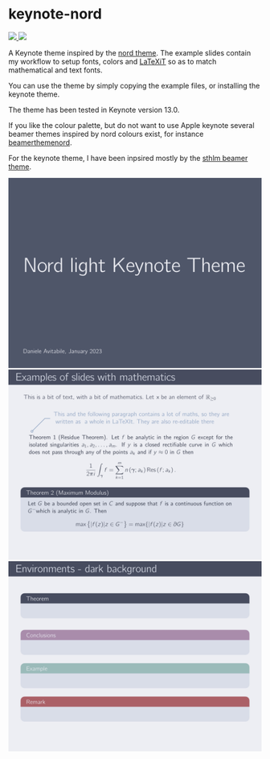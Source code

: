 # keynote-nord
<p>
    <a href="https://github.com/danieleavitabile/keynote-nord/raw/main/examples/example.key">
        <img src="https://img.shields.io/badge/-Download%20example-blue"/>
    </a>
    <a href="https://github.com/danieleavitabile/keynote-nord/raw/main/theme/nord-light-keynote-theme.kth">
        <img src="https://img.shields.io/badge/-Download%20keynote%20template-blue" />
    </a>
</p>

A Keynote theme inspired by the [nord theme](https://www.nordtheme.com). The example
slides contain my workflow to setup fonts, colors and [LaTeXiT](https://www.chachatelier.fr/latexit/) so as to match mathematical and text fonts.

You can use the theme by simply copying the example files, or installing the keynote
theme.

The theme has been tested in Keynote version 13.0.

If you like the colour palette, but do not want to use Apple keynote several beamer
themes inspired by nord colours exist, for instance
[beamerthemenord](https://github.com/junwei-wang/beamerthemeNord).

For the keynote theme, I have been inpsired mostly by the [sthlm beamer
theme](https://github.com/mholson/sthlmNordBeamerTheme).

<p align="center">
    <img src="images/cover.jpg" width="800" max-width="90%" alt="Background" />
    <img src="images/maths.jpg" width="800" max-width="90%" alt="Background" />
    <img src="images/theorems.jpg" width="800" max-width="90%" alt="Background" />
</p>
